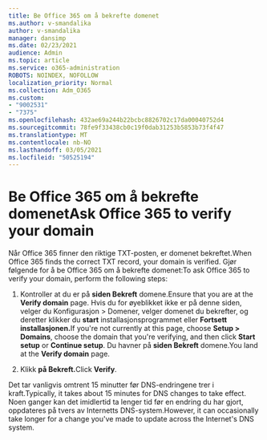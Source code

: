 ```yaml
---
title: Be Office 365 om å bekrefte domenet
ms.author: v-smandalika
author: v-smandalika
manager: dansimp
ms.date: 02/23/2021
audience: Admin
ms.topic: article
ms.service: o365-administration
ROBOTS: NOINDEX, NOFOLLOW
localization_priority: Normal
ms.collection: Adm_O365
ms.custom:
- "9002531"
- "7375"
ms.openlocfilehash: 432ae69a244b22bcbc8826702c17da00040752d4
ms.sourcegitcommit: 78fe9f33438cb0c19f0dab31253b5853b73f4f47
ms.translationtype: MT
ms.contentlocale: nb-NO
ms.lasthandoff: 03/05/2021
ms.locfileid: "50525194"
---
```

# <a name="ask-office-365-to-verify-your-domain"></a><span data-ttu-id="3daf4-102">Be Office 365 om å bekrefte domenet</span><span class="sxs-lookup"><span data-stu-id="3daf4-102">Ask Office 365 to verify your domain</span></span>

<span data-ttu-id="3daf4-103">Når Office 365 finner den riktige TXT-posten, er domenet bekreftet.</span><span class="sxs-lookup"><span data-stu-id="3daf4-103">When Office 365 finds the correct TXT record, your domain is verified.</span></span> <span data-ttu-id="3daf4-104">Gjør følgende for å be Office 365 om å bekrefte domenet:</span><span class="sxs-lookup"><span data-stu-id="3daf4-104">To ask Office 365 to verify your domain, perform the following steps:</span></span>

1. <span data-ttu-id="3daf4-105">Kontroller at du er på **siden Bekreft** domene.</span><span class="sxs-lookup"><span data-stu-id="3daf4-105">Ensure that you are at the **Verify domain** page.</span></span> <span data-ttu-id="3daf4-106">Hvis du for øyeblikket ikke er på denne siden, velger du Konfigurasjon > Domener, velger domenet du bekrefter, og deretter klikker du **start** installasjonsprogrammet eller **Fortsett installasjonen.**</span><span class="sxs-lookup"><span data-stu-id="3daf4-106">If you're not currently at this page, choose **Setup > Domains**, choose the domain that you're verifying, and then click **Start setup** or **Continue setup**.</span></span> <span data-ttu-id="3daf4-107">Du havner på **siden Bekreft** domene.</span><span class="sxs-lookup"><span data-stu-id="3daf4-107">You land at the **Verify domain** page.</span></span>

2. <span data-ttu-id="3daf4-108">Klikk **på Bekreft.**</span><span class="sxs-lookup"><span data-stu-id="3daf4-108">Click **Verify**.</span></span>

<span data-ttu-id="3daf4-109">Det tar vanligvis omtrent 15 minutter før DNS-endringene trer i kraft.</span><span class="sxs-lookup"><span data-stu-id="3daf4-109">Typically, it takes about 15 minutes for DNS changes to take effect.</span></span> <span data-ttu-id="3daf4-110">Noen ganger kan det imidlertid ta lenger tid før en endring du har gjort, oppdateres på tvers av Internetts DNS-system.</span><span class="sxs-lookup"><span data-stu-id="3daf4-110">However, it can occasionally take longer for a change you've made to update across the Internet's DNS system.</span></span>

